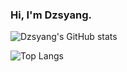 ### Hi, I'm Dzsyang.

<!--
**Dzsyang/Dzsyang** is a ✨ _special_ ✨ repository because its `README.md` (this file) appears on your GitHub profile.

Here are some ideas to get you started:

- 🔭 I’m currently working on ...
- 🌱 I’m currently learning ...
- 👯 I’m looking to collaborate on ...
- 🤔 I’m looking for help with ...
- 💬 Ask me about ...
- 📫 How to reach me: ...
- 😄 Pronouns: ...
- ⚡ Fun fact: ...
-->

![Dzsyang's GitHub stats](https://github-readme-stats.vercel.app/api?username=Dzsyang&show_icons=true)

![Top Langs](https://github-readme-stats.vercel.app/api/top-langs/?username=Dzsyang&layout=compact)
